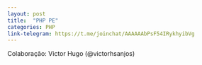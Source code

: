 ```yaml
---
layout: post
title:  "PHP PE"
categories: PHP
link-telegram: https://t.me/joinchat/AAAAAAbPsF54IRykhyibVg
---
```

Colaboração: Victor Hugo (@victorhsanjos)
